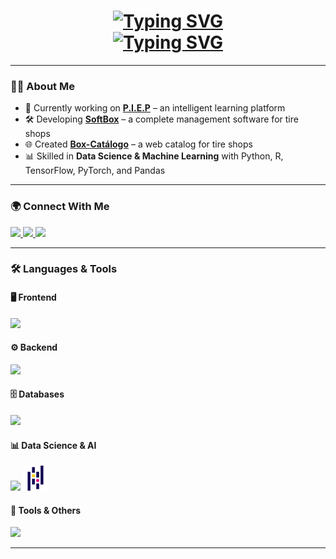 <h1 align="center">
<a href="https://git.io/typing-svg"><img src="https://readme-typing-svg.demolab.com?font=Lexend&size=30&pause=1000&color=76EBF7&repeat=false&width=435&lines=Benjamin+Ludue%C3%B1a" alt="Typing SVG" /></a> <br>
<a href="https://git.io/typing-svg"><img src="https://readme-typing-svg.demolab.com?font=Lexend&size=30&pause=1000&color=F71515&width=435&lines=Software+Developer;+Data+Scientist" alt="Typing SVG" /></a>
</h1>

---

### 👨‍💻 About Me  
- 🔭 Currently working on [**P.I.E.P**](https://github.com/benjaluduena/Proyecto-P.I.E.P) – an intelligent learning platform  
- 🛠️ Developing [**SoftBox**](https://github.com/benjaluduena/soft-box) – a complete management software for tire shops  
- 🌐 Created [**Box-Catálogo**](https://github.com/benjaluduena/box-catalogo) – a web catalog for tire shops  
- 📊 Skilled in **Data Science & Machine Learning** with Python, R, TensorFlow, PyTorch, and Pandas  

---

### 🌍 Connect With Me  
<p align="left">
<a href="https://linkedin.com/in/benjamin ludueña luque" target="_blank">
  <img src="https://img.shields.io/badge/LinkedIn-%230077B5.svg?&style=for-the-badge&logo=linkedin&logoColor=white"/>
</a>
<a href="https://instagram.com/benja.luduena" target="_blank">
  <img src="https://img.shields.io/badge/Instagram-%23E4405F.svg?&style=for-the-badge&logo=instagram&logoColor=white"/>
</a>
<a href="mailto:benjaminludluq@gmail.com" target="_blank">
  <img src="https://img.shields.io/badge/Email-%23D44638.svg?&style=for-the-badge&logo=gmail&logoColor=white"/>
</a>
</p>

---

### 🛠️ Languages & Tools  

#### 🖥️ Frontend  
<p>
  <img src="https://skillicons.dev/icons?i=html,css,js,react,flutter" />
</p>

#### ⚙️ Backend  
<p>
  <img src="https://skillicons.dev/icons?i=nodejs,python,cs,dotnet" />
</p>

#### 🗄️ Databases  
<p>
  <img src="https://skillicons.dev/icons?i=postgres,mysql,mongodb,mariadb" />
</p>

#### 📊 Data Science & AI  
<p>
  <img src="https://skillicons.dev/icons?i=python,r,tensorflow,pytorch" />
  <img src="https://raw.githubusercontent.com/devicons/devicon/master/icons/pandas/pandas-original.svg" width="40" height="40" alt="pandas"/>
</p>

#### 🔧 Tools & Others  
<p>
  <img src="https://skillicons.dev/icons?i=git,linux,postman" />
</p>

---



